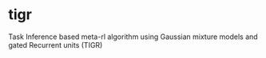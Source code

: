# tigr
Task Inference based meta-rl algorithm using Gaussian mixture models and gated Recurrent units (TIGR)
